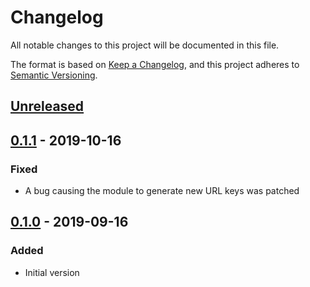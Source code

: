 # Changelog
All notable changes to this project will be documented in this file.

The format is based on [Keep a Changelog](https://keepachangelog.com/en/1.0.0/),
and this project adheres to [Semantic Versioning](https://semver.org/spec/v2.0.0.html).

## [Unreleased]

## [0.1.1] - 2019-10-16
### Fixed
- A bug causing the module to generate new URL keys was patched

## [0.1.0] - 2019-09-16
### Added
- Initial version


[0.1.1]: https://github.com/marcusirgens/module-product-url-key-generation/releases/tag/0.1.1
[0.1.0]: https://github.com/marcusirgens/module-product-url-key-generation/releases/tag/0.1.0
[Unreleased]:https://github.com/marcusirgens/module-product-url-key-generation

